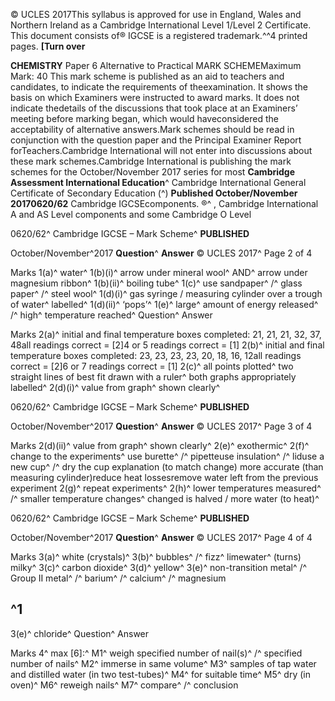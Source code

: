 © UCLES 2017This syllabus is approved for use in England, Wales and Northern Ireland as a Cambridge International Level 1/Level 2 Certificate. This document consists of® IGCSE is a registered trademark.^^4 printed pages. **[Turn over** 

**CHEMISTRY** Paper 6 Alternative to Practical MARK SCHEMEMaximum Mark: 40 This mark scheme is published as an aid to teachers and candidates, to indicate the requirements of theexamination. It shows the basis on which Examiners were instructed to award marks. It does not indicate thedetails of the discussions that took place at an Examiners’ meeting before marking began, which would haveconsidered the acceptability of alternative answers.Mark schemes should be read in conjunction with the question paper and the Principal Examiner Report forTeachers.Cambridge International will not enter into discussions about these mark schemes.Cambridge International is publishing the mark schemes for the October/November 2017 series for most **Cambridge Assessment International Education**^ Cambridge International General Certificate of Secondary Education (^) **Published October/November 20170620/62** Cambridge IGCSEcomponents. ®^ , Cambridge International A and AS Level components and some Cambridge O Level 


0620/62^ Cambridge IGCSE – Mark Scheme^ **PUBLISHED** 

October/November^2017 **Question**^ **Answer** © UCLES 2017^ Page 2 of 4 

 Marks 1(a)^ water^ 1(b)(i)^ arrow under mineral wool^ AND^ arrow under magnesium ribbon^ 1(b)(ii)^ boiling tube^ 1(c)^ use sandpaper^ /^ glass paper^ /^ steel wool^ 1(d)(i)^ gas syringe / measuring cylinder over a trough of water^ labelled^ 1(d)(ii)^ ‘pops’^ 1(e)^ large^ amount of energy released^ /^ high^ temperature reached^ Question^ Answer 

 Marks 2(a)^ initial and final temperature boxes completed: 21, 21, 21, 32, 37, 48all readings correct = [2]4 or 5 readings correct = [1] 2(b)^ initial and final temperature boxes completed: 23, 23, 23, 23, 20, 18, 16, 12all readings correct = [2]6 or 7 readings correct = [1] 2(c)^ all points plotted^ two straight lines of best fit drawn with a ruler^ both graphs appropriately labelled^ 2(d)(i)^ value from graph^ shown clearly^ 


0620/62^ Cambridge IGCSE – Mark Scheme^ **PUBLISHED** 

October/November^2017 **Question**^ **Answer** © UCLES 2017^ Page 3 of 4 

 Marks 2(d)(ii)^ value from graph^ shown clearly^ 2(e)^ exothermic^ 2(f)^ change to the experiments^ use burette^ /^ pipetteuse insulation^ /^ liduse a new cup^ /^ dry the cup explanation (to match change) more accurate (than measuring cylinder)reduce heat lossesremove water left from the previous experiment 2(g)^ repeat experiments^ 2(h)^ lower temperatures measured^ /^ smaller temperature changes^ changed is halved / more water (to heat)^ 


0620/62^ Cambridge IGCSE – Mark Scheme^ **PUBLISHED** 

October/November^2017 **Question**^ **Answer** © UCLES 2017^ Page 4 of 4 

 Marks 3(a)^ white (crystals)^ 3(b)^ bubbles^ /^ fizz^ limewater^ (turns) milky^ 3(c)^ carbon dioxide^ 3(d)^ yellow^ 3(e)^ non-transition metal^ /^ Group II metal^ /^ barium^ /^ calcium^ /^ magnesium 

## ^1 

 3(e)^ chloride^ Question^ Answer 

 Marks 4^ max [6]:^ M1^ weigh specified number of nail(s)^ /^ specified number of nails^ M2^ immerse in same volume^ M3^ samples of tap water and distilled water (in two test-tubes)^ M4^ for suitable time^ M5^ dry (in oven)^ M6^ reweigh nails^ M7^ compare^ /^ conclusion 


